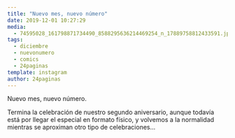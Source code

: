 ```yaml
---
title: "Nuevo mes, nuevo número"
date: 2019-12-01 10:27:29
media: 
  - 74595028_161798871734490_8588295636214469254_n_17889758812433591.jpg
tags: 
  - diciembre
  - nuevonumero
  - comics
  - 24paginas
template: instagram
author: 24paginas
---
```


Nuevo mes, nuevo número.


Termina la celebración de nuestro segundo aniversario, aunque todavía está por llegar el especial en formato físico, y volvemos a la normalidad mientras se aproximan otro tipo de celebraciones...







